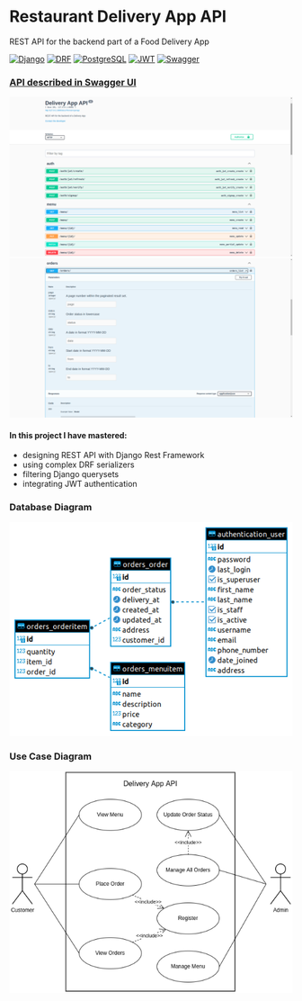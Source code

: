 # Restaurant Delivery App API

REST API for the backend part of a Food Delivery App 

[![Django][Django]][Django-url] [![DRF][DRF]][DRF-url] [![PostgreSQL][PostgreSQL]][PostgreSQL-url] [![JWT][JWT]][JWT-url] [![Swagger][Swagger]][Swagger-url]

### [API described in Swagger UI](https://delivery-app-drf.herokuapp.com/docs/)


![screenshot](https://github.com/uliana-dzyoba/delivery-app-rest-api/blob/main/screen.png?raw=true)
![screenshot](https://github.com/uliana-dzyoba/delivery-app-rest-api/blob/main/screen2.png?raw=true)

#### In this project I have mastered:
* designing REST API with Django Rest Framework
* using complex DRF serializers
* filtering Django querysets
* integrating JWT authentication

### Database Diagram
![er](https://github.com/uliana-dzyoba/delivery-app-rest-api/blob/main/deliveryapp%20-%20public%20-%20orders_order.png?raw=true)

### Use Case Diagram
![usecases](https://github.com/uliana-dzyoba/delivery-app-rest-api/blob/main/use%20case.drawio.png?raw=true)


[Django]: https://img.shields.io/badge/Django-092E20?style=for-the-badge&logo=django&logoColor=green
[Django-url]: https://www.djangoproject.com/
[DRF]: https://img.shields.io/badge/django%20rest-ff1709?style=for-the-badge&logo=django&logoColor=white
[DRF-url]: https://www.django-rest-framework.org/
[PostgreSQL]: https://img.shields.io/badge/PostgreSQL-316192?style=for-the-badge&logo=postgresql&logoColor=white
[PostgreSQL-url]: https://www.postgresql.org/
[JWT]: 	https://img.shields.io/badge/JWT-000000?style=for-the-badge&logo=JSON%20web%20tokens&logoColor=white
[JWT-url]: https://jwt.io/
[Swagger]: 	https://img.shields.io/badge/Swagger-85EA2D?style=for-the-badge&logo=Swagger&logoColor=white
[Swagger-url]: https://swagger.io/